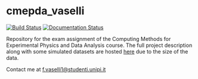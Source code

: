 # cmepda_vaselli
[![Build Status](https://travis-ci.org/francesco-vaselli/cmepda_vaselli.svg?branch=main)](https://travis-ci.org/francesco-vaselli/cmepda_vaselli)
[![Documentation Status](https://readthedocs.org/projects/cmepda-vaselli/badge/?version=latest)](https://cmepda-vaselli.readthedocs.io/en/latest)

Repository for the exam assignment of the Computing Methods for Experimental Physics and Data Analysis course. 
The full project description along with some simulated datasets are hosted [here](https://drive.google.com/drive/folders/1fVC-odmFAtfNIg0lHG8uCg7vBsnjv9YS?usp=sharing) due to the size of the data.

Contact me at f.vaselli1@studenti.unipi.it

